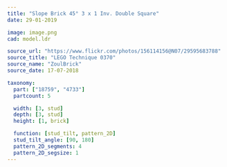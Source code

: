 ```yaml
---
title: "Slope Brick 45° 3 x 1 Inv. Double Square"
date: 29-01-2019

image: image.png
cad: model.ldr

source_url: "https://www.flickr.com/photos/156114156@N07/29595683788"
source_title: "LEGO Technique 0370"
source_name: "ZoulBrick"
source_date: 17-07-2018

taxonomy:
  part: ["18759", "4733"]
  partcount: 5

  width: [3, stud]
  depth: [3, stud]
  height: [1, brick]

  function: [stud_tilt, pattern_2D]
  stud_tilt_angle: [90, 180]
  pattern_2D_segments: 4
  pattern_2D_segsize: 1
---
```

